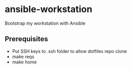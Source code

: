 # ansible-workstation
Bootstrap my workstation with Ansible

## Prerequisites

* Put SSH keys to .ssh folder to allow dotfiles repo clone
* make reqs
* make home
